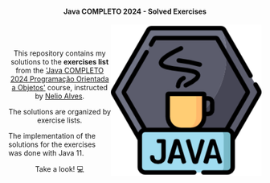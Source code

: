 
<h4 align="center">Java COMPLETO 2024 - Solved Exercises</h4>

<img src="/resources/java_logo.png" min-width="300px" max-width="300px" width="300px" align="right">

<br><br>

<p align="center">
	This repository contains my solutions to the <strong>exercises list</strong> from the <a href="https://www.udemy.com/course/java-curso-completo">'Java COMPLETO 2024 Programação Orientada a Objetos'</a> course, instructed by <a href="https://www.linkedin.com/in/nelio-alves">Nelio Alves</a>.
</p> 

<p align="center"> The solutions are organized by exercise lists.</p>

<p align="left">The implementation of the solutions for the exercises was done with Java 11.</p>

<p align="center">Take a look! 💻</p>
